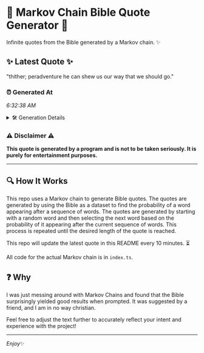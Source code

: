 # 📖 Markov Chain Bible Quote Generator 📖

Infinite quotes from the Bible generated by a Markov chain. ✨

## ✨ Latest Quote ✨
"thither; peradventure he can shew us our way that we should go."

### ⏰ Generated At
*6:32:38 AM*

<details>
    <summary>🛠️ Generation Details</summary>
    <p>
        <strong>🌱 Seed:</strong> thither;<br>
        <strong>🔄 Iterations:</strong> 11<br>
        <strong>📜 Context History:</strong><br>[ thither; ]: peradventure<br>[ thither;, peradventure ]: he<br>[ thither;, peradventure, he ]: can<br>[ thither;, peradventure, he, can ]: shew<br>[ thither;, peradventure, he, can, shew ]: us<br>[ thither;, peradventure, he, can, shew, us ]: our<br>[ peradventure, he, can, shew, us, our ]: way<br>[ he, can, shew, us, our, way ]: that<br>[ can, shew, us, our, way, that ]: we<br>[ shew, us, our, way, that, we ]: should<br>[ us, our, way, that, we, should ]: go.<br>
    </p>
</details>

### ⚠️ Disclaimer ⚠️
**This quote is generated by a program and is not to be taken seriously. It is purely for entertainment purposes.**

---

## 🔍 How It Works

This repo uses a Markov chain to generate Bible quotes. The quotes are generated by using the Bible as a dataset to find the probability of a word appearing after a sequence of words. The quotes are generated by starting with a random word and then selecting the next word based on the probability of it appearing after the current sequence of words. This process is repeated until the desired length of the quote is reached.

This repo will update the latest quote in this README every 10 minutes. ⏳

All code for the actual Markov chain is in `index.ts`.

## ❓ Why

I was just messing around with Markov Chains and found that the Bible surprisingly yielded good results when prompted. 
It was suggested by a friend, and I am in no way christian.

Feel free to adjust the text further to accurately reflect your intent and experience with the project!

---

*Enjoy*✨
